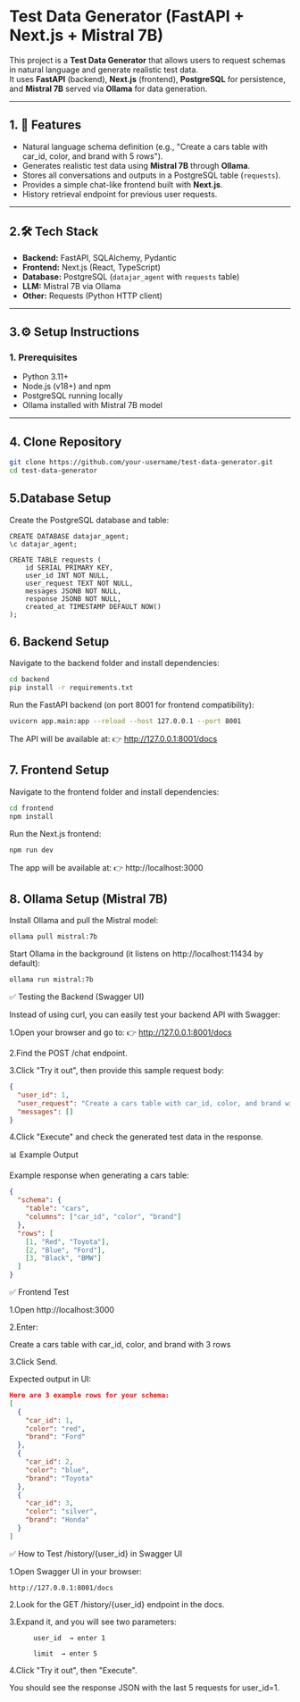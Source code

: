 # Test Data Generator (FastAPI + Next.js + Mistral 7B)

This project is a **Test Data Generator** that allows users to request schemas in natural language and generate realistic test data.  
It uses **FastAPI** (backend), **Next.js** (frontend), **PostgreSQL** for persistence, and **Mistral 7B** served via **Ollama** for data generation.

---

## 1. 🚀 Features
- Natural language schema definition (e.g., "Create a cars table with car_id, color, and brand with 5 rows").
- Generates realistic test data using **Mistral 7B** through **Ollama**.
- Stores all conversations and outputs in a PostgreSQL table (`requests`).
- Provides a simple chat-like frontend built with **Next.js**.
- History retrieval endpoint for previous user requests.

---

## 2.🛠️ Tech Stack
- **Backend:** FastAPI, SQLAlchemy, Pydantic  
- **Frontend:** Next.js (React, TypeScript)  
- **Database:** PostgreSQL (`datajar_agent` with `requests` table)  
- **LLM:** Mistral 7B via Ollama  
- **Other:** Requests (Python HTTP client)  

---

## 3.⚙️ Setup Instructions

### 1. Prerequisites
- Python 3.11+  
- Node.js (v18+) and npm  
- PostgreSQL running locally  
- Ollama installed with Mistral 7B model  

---

## 4. Clone Repository
```bash
git clone https://github.com/your-username/test-data-generator.git
cd test-data-generator
```
## 5.Database Setup

Create the PostgreSQL database and table:
```psql
CREATE DATABASE datajar_agent;
\c datajar_agent;
```
```psql
CREATE TABLE requests (
    id SERIAL PRIMARY KEY,
    user_id INT NOT NULL,
    user_request TEXT NOT NULL,
    messages JSONB NOT NULL,
    response JSONB NOT NULL,
    created_at TIMESTAMP DEFAULT NOW()
);
```
## 6. Backend Setup

Navigate to the backend folder and install dependencies:
```bash
cd backend
pip install -r requirements.txt
```

Run the FastAPI backend (on port 8001 for frontend compatibility):
```bash
uvicorn app.main:app --reload --host 127.0.0.1 --port 8001
```

The API will be available at:
👉 http://127.0.0.1:8001/docs

## 7. Frontend Setup

Navigate to the frontend folder and install dependencies:
```bash
cd frontend
npm install
```

Run the Next.js frontend:
```bash
npm run dev
```

The app will be available at:
👉 http://localhost:3000

## 8. Ollama Setup (Mistral 7B)

Install Ollama
 and pull the Mistral model:
```bash
ollama pull mistral:7b
```

Start Ollama in the background (it listens on http://localhost:11434 by default):
```bash
ollama run mistral:7b
```

✅ Testing the Backend (Swagger UI)

Instead of using curl, you can easily test your backend API with Swagger:

1.Open your browser and go to:
👉 http://127.0.0.1:8001/docs

2.Find the POST /chat endpoint.

3.Click "Try it out", then provide this sample request body:
```json
{
  "user_id": 1,
  "user_request": "Create a cars table with car_id, color, and brand with 3 rows",
  "messages": []
}
```

4.Click "Execute" and check the generated test data in the response.

📊 Example Output

Example response when generating a cars table:
```json
{
  "schema": {
    "table": "cars",
    "columns": ["car_id", "color", "brand"]
  },
  "rows": [
    [1, "Red", "Toyota"],
    [2, "Blue", "Ford"],
    [3, "Black", "BMW"]
  ]
}
```
✅ Frontend Test

1.Open http://localhost:3000

2.Enter:

Create a cars table with car_id, color, and brand with 3 rows


3.Click Send.

Expected output in UI:
```json
Here are 3 example rows for your schema:
[
  {
    "car_id": 1,
    "color": "red",
    "brand": "Ford"
  },
  {
    "car_id": 2,
    "color": "blue",
    "brand": "Toyota"
  },
  {
    "car_id": 3,
    "color": "silver",
    "brand": "Honda"
  }
]
```

✅ How to Test /history/{user_id} in Swagger UI


1.Open Swagger UI in your browser:

    http://127.0.0.1:8001/docs


2.Look for the GET /history/{user_id} endpoint in the docs.

3.Expand it, and you will see two parameters:

          user_id  → enter 1

          limit  → enter 5

4.Click "Try it out", then "Execute".

You should see the response JSON with the last 5 requests for user_id=1.
